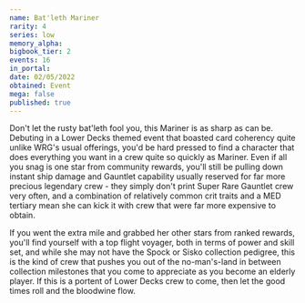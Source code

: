 ```yaml
---
name: Bat'leth Mariner
rarity: 4
series: low
memory_alpha:
bigbook_tier: 2
events: 16
in_portal:
date: 02/05/2022
obtained: Event
mega: false
published: true
---
```


Don't let the rusty bat'leth fool you, this Mariner is as sharp as can be. Debuting in a Lower Decks themed event that boasted card coherency quite unlike WRG's usual offerings, you'd be hard pressed to find a character that does everything you want in a crew quite so quickly as Mariner. Even if all you snag is one star from community rewards, you'll still be pulling down instant ship damage and Gauntlet capability usually reserved for far more precious legendary crew - they simply don't print Super Rare Gauntlet crew very often, and a combination of relatively common crit traits and a MED tertiary mean she can kick it with crew that were far more expensive to obtain.

If you went the extra mile and grabbed her other stars from ranked rewards, you'll find yourself with a top flight voyager, both in terms of power and skill set, and while she may not have the Spock or Sisko collection pedigree, this is the kind of crew that pushes you out of the no-man's-land in between collection milestones that you come to appreciate as you become an elderly player. If this is a portent of Lower Decks crew to come, then let the good times roll and the bloodwine flow.
